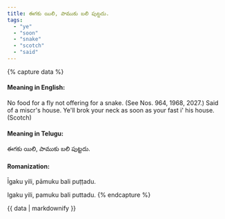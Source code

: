 ```yaml
---
title: ఈగకు యిలి, పాముకు బలి పుట్టదు.
tags:
  - "ye"
  - "soon"
  - "snake"
  - "scotch"
  - "said"
---
```


{% capture data %}
#### Meaning in English:
No food for a fly not offering for a snake.
(See Nos. 964, 1968, 2027.)
Said of a miscr's house.
Ye'll brok your neck as soon as your fast i' his house. (Scotch)

#### Meaning in Telugu:
ఈగకు యిలి, పాముకు బలి పుట్టదు.

#### Romanization:
Īgaku yili, pāmuku bali puṭṭadu.

Igaku yili, pamuku bali puttadu.
{% endcapture %}

{{ data | markdownify }}

